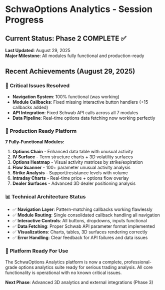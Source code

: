 # SchwaOptions Analytics - Session Progress

## Current Status: Phase 2 COMPLETE ✅ 
**Last Updated**: August 29, 2025  
**Major Milestone**: All modules fully functional and production-ready

## Recent Achievements (August 29, 2025)

### 🎯 **Critical Issues Resolved**
- **Navigation System**: 100% functional (was working)
- **Module Callbacks**: Fixed missing interactive button handlers (+15 callbacks added)
- **API Integration**: Fixed Schwab API calls across all 7 modules  
- **Data Pipeline**: Real-time options data fetching now working perfectly

### 🚀 **Production Ready Platform**
**7 Fully-Functional Modules:**
1. **Options Chain** - Enhanced data table with unusual activity
2. **IV Surface** - Term structure charts + 3D volatility surfaces  
3. **Options Heatmap** - Visual activity matrices by strike/expiration
4. **Flow Scanner** - 100+ parameter unusual activity analysis
5. **Strike Analysis** - Support/resistance levels with volume  
6. **Intraday Charts** - Real-time price + options flow overlay
7. **Dealer Surfaces** - Advanced 3D dealer positioning analysis

### 📊 **Technical Architecture Status**
- ✅ **Navigation Layer**: Pattern-matching callbacks working flawlessly
- ✅ **Module Routing**: Single consolidated callback handling all navigation
- ✅ **Interactive Controls**: All buttons, dropdowns, inputs functional
- ✅ **Data Fetching**: Proper Schwab API parameter format implemented
- ✅ **Visualizations**: Charts, tables, 3D surfaces rendering correctly
- ✅ **Error Handling**: Clear feedback for API failures and data issues

### 🎉 **Platform Ready For Use**
The SchwaOptions Analytics platform is now a complete, professional-grade options analytics suite ready for serious trading analysis. All core functionality is operational with no known critical issues.

**Next Phase**: Advanced 3D analytics and external integrations (Phase 3)

